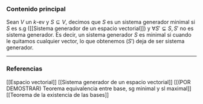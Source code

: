 ### Contenido principal

Sean $V$ un $k$-ev y $S \subseteq V$, decimos que $S$ es un sistema generador minimal si $S$ es s.g ([[Sistema generador de un espacio vectorial]]) y $\forall S' \subsetneq S, S'$ no es sistema generador. Es decir, un sistema generador $S$ es minimal si cuando le quitamos cualquier vector, lo que obtenemos ($S'$) deja de ser sistema generador.


--- 
### Referencias
[[Espacio vectorial]]
[[Sistema generador de un espacio vectorial]]
[[(POR DEMOSTRAR) Teorema equivalencia entre base, sg minimal y sl maximal]]
[[Teorema de la existencia de las bases]]